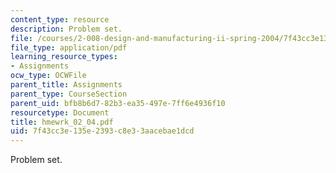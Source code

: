 ```yaml
---
content_type: resource
description: Problem set.
file: /courses/2-008-design-and-manufacturing-ii-spring-2004/7f43cc3e135e2393c8e33aacebae1dcd_hmewrk_02_04.pdf
file_type: application/pdf
learning_resource_types:
- Assignments
ocw_type: OCWFile
parent_title: Assignments
parent_type: CourseSection
parent_uid: bfb8b6d7-82b3-ea35-497e-7ff6e4936f10
resourcetype: Document
title: hmewrk_02_04.pdf
uid: 7f43cc3e-135e-2393-c8e3-3aacebae1dcd
---
```

Problem set.

